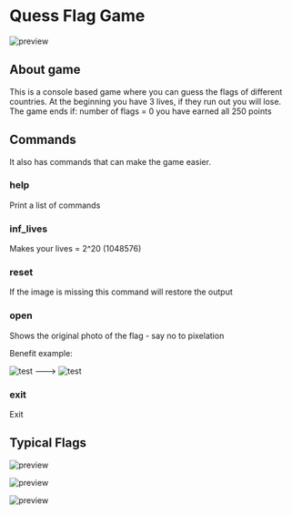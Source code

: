 
# Quess Flag Game

![preview](https://user-images.githubusercontent.com/99354516/202869430-c603ff42-dc8e-4bd4-963d-c36466d090b2.png)

## About game
This is a console based game where you can guess the flags of different countries.
At the beginning you have 3 lives, if they run out you will lose.
The game ends if:
 number of flags = 0
 you have earned all 250 points
 
## Commands
It also has commands that can make the game easier.

### help
Print a list of commands

### inf_lives
Makes your lives = 2^20 (1048576)

### reset
If the image is missing this command will restore the output

### open
Shows the original photo of the flag - say no to pixelation

Benefit example:

![test](https://user-images.githubusercontent.com/99354516/202871534-370ce3a5-14b1-4d53-a243-39a530c98e3a.png)
--->
![test](https://user-images.githubusercontent.com/99354516/202871607-2141a350-ef1e-42c3-a0b1-050a8a7d77dd.png)

### exit
Exit

## Typical Flags
![preview](https://user-images.githubusercontent.com/99354516/202870014-fea9ea47-9b65-478e-a4c0-5ef484f459fd.png)


![preview](https://user-images.githubusercontent.com/99354516/202870039-f7912cf5-efec-4d5c-ac1d-cb65e6e185cc.png)


![preview](https://user-images.githubusercontent.com/99354516/202870105-15f7e57b-fe84-4949-ac8e-68b8efd77fc9.png)
